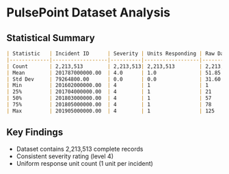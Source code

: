 # PulsePoint Dataset Analysis

## Statistical Summary
```markdown
| Statistic   | Incident ID      | Severity | Units Responding | Raw Data  |
|-------------|------------------|----------|------------------|-----------|
| Count       | 2,213,513        | 2,213,513| 2,213,513        | 2,213,290 |
| Mean        | 201787000000.00  | 4.0      | 1.0              | 51.85     |
| Std Dev     | 79264800.00      | 0.0      | 0.0              | 31.60     |
| Min         | 201602000000.00  | 4        | 1                | 1         |
| 25%         | 201704000000.00  | 4        | 1                | 21        |
| 50%         | 201803000000.00  | 4        | 1                | 57        |
| 75%         | 201805000000.00  | 4        | 1                | 78        |
| Max         | 201905000000.00  | 4        | 1                | 125       |
```

## Key Findings
- Dataset contains 2,213,513 complete records
- Consistent severity rating (level 4)
- Uniform response unit count (1 unit per incident)
